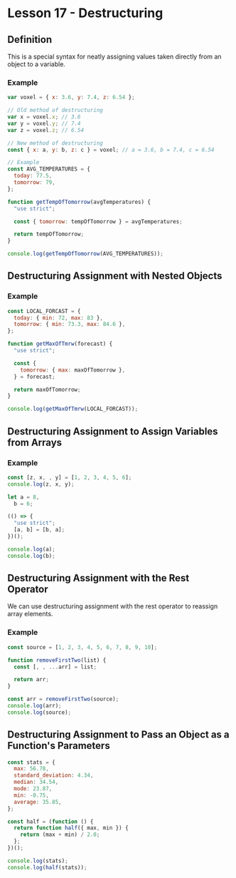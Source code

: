 # Lesson 17 - Destructuring

## Definition

This is a special syntax for neatly assigning values taken directly from an object to a variable.

### Example

```js
var voxel = { x: 3.6, y: 7.4, z: 6.54 };

// Old method of destructuring
var x = voxel.x; // 3.6
var y = voxel.y; // 7.4
var z = voxel.z; // 6.54

// New method of destructuring
const { x: a, y: b, z: c } = voxel; // a = 3.6, b = 7.4, c = 6.54

// Example
const AVG_TEMPERATURES = {
  today: 77.5,
  tomorrow: 79,
};

function getTempOfTomorrow(avgTemperatures) {
  "use strict";

  const { tomorrow: tempOfTomorrow } = avgTemperatures;

  return tempOfTomorrow;
}

console.log(getTempOfTomorrow(AVG_TEMPERATURES));
```

## Destructuring Assignment with Nested Objects

### Example

```js
const LOCAL_FORCAST = {
  today: { min: 72, max: 83 },
  tomorrow: { min: 73.3, max: 84.6 },
};

function getMaxOfTmrw(forecast) {
  "use strict";

  const {
    tomorrow: { max: maxOfTomorrow },
  } = forecast;

  return maxOfTomorrow;
}

console.log(getMaxOfTmrw(LOCAL_FORCAST));
```

## Destructuring Assignment to Assign Variables from Arrays

### Example

```js
const [z, x, , y] = [1, 2, 3, 4, 5, 6];
console.log(z, x, y);

let a = 8,
  b = 6;

(() => {
  "use strict";
  [a, b] = [b, a];
})();

console.log(a);
console.log(b);
```

## Destructuring Assignment with the Rest Operator

We can use destructuring assignment with the rest operator to reassign array elements.

### Example

```js
const source = [1, 2, 3, 4, 5, 6, 7, 8, 9, 10];

function removeFirstTwo(list) {
  const [, , ...arr] = list;

  return arr;
}

const arr = removeFirstTwo(source);
console.log(arr);
console.log(source);
```

## Destructuring Assignment to Pass an Object as a Function's Parameters

```js
const stats = {
  max: 56.78,
  standard_deviation: 4.34,
  median: 34.54,
  mode: 23.87,
  min: -0.75,
  average: 35.85,
};

const half = (function () {
  return function half({ max, min }) {
    return (max + min) / 2.0;
  };
})();

console.log(stats);
console.log(half(stats));
```
